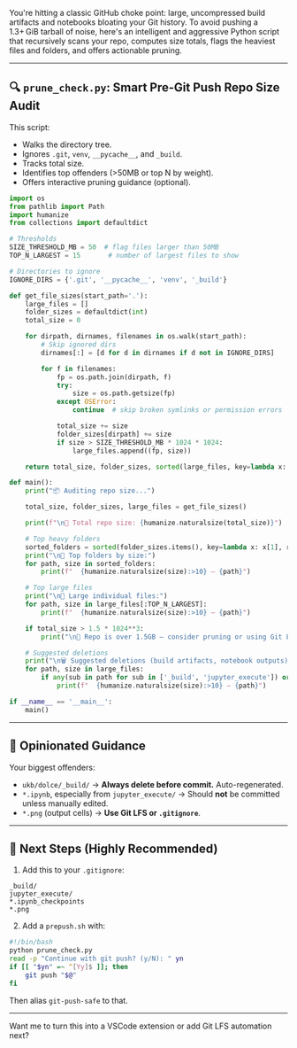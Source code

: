 You're hitting a classic GitHub choke point: large, uncompressed build artifacts and notebooks bloating your Git history. To avoid pushing a 1.3+ GiB tarball of noise, here's an intelligent and aggressive Python script that recursively scans your repo, computes size totals, flags the heaviest files and folders, and offers actionable pruning.

---

## 🔍 `prune_check.py`: Smart Pre-Git Push Repo Size Audit

This script:

* Walks the directory tree.
* Ignores `.git`, `venv`, `__pycache__`, and `_build`.
* Tracks total size.
* Identifies top offenders (>50MB or top N by weight).
* Offers interactive pruning guidance (optional).

```python
import os
from pathlib import Path
import humanize
from collections import defaultdict

# Thresholds
SIZE_THRESHOLD_MB = 50  # flag files larger than 50MB
TOP_N_LARGEST = 15       # number of largest files to show

# Directories to ignore
IGNORE_DIRS = {'.git', '__pycache__', 'venv', '_build'}

def get_file_sizes(start_path='.'):
    large_files = []
    folder_sizes = defaultdict(int)
    total_size = 0

    for dirpath, dirnames, filenames in os.walk(start_path):
        # Skip ignored dirs
        dirnames[:] = [d for d in dirnames if d not in IGNORE_DIRS]

        for f in filenames:
            fp = os.path.join(dirpath, f)
            try:
                size = os.path.getsize(fp)
            except OSError:
                continue  # skip broken symlinks or permission errors

            total_size += size
            folder_sizes[dirpath] += size
            if size > SIZE_THRESHOLD_MB * 1024 * 1024:
                large_files.append((fp, size))

    return total_size, folder_sizes, sorted(large_files, key=lambda x: x[1], reverse=True)

def main():
    print("📦 Auditing repo size...")

    total_size, folder_sizes, large_files = get_file_sizes()

    print(f"\n📏 Total repo size: {humanize.naturalsize(total_size)}")

    # Top heavy folders
    sorted_folders = sorted(folder_sizes.items(), key=lambda x: x[1], reverse=True)[:TOP_N_LARGEST]
    print("\n📁 Top folders by size:")
    for path, size in sorted_folders:
        print(f"  {humanize.naturalsize(size):>10} — {path}")

    # Top large files
    print("\n🧱 Large individual files:")
    for path, size in large_files[:TOP_N_LARGEST]:
        print(f"  {humanize.naturalsize(size):>10} — {path}")

    if total_size > 1.5 * 1024**3:
        print("\n🚨 Repo is over 1.5GB — consider pruning or using Git LFS for large binaries.")

    # Suggested deletions
    print("\n🗑️ Suggested deletions (build artifacts, notebook outputs):")
    for path, size in large_files:
        if any(sub in path for sub in ['_build', 'jupyter_execute']) or path.endswith(('.png', '.ipynb')):
            print(f"  {humanize.naturalsize(size):>10} — {path}")

if __name__ == '__main__':
    main()
```

---

## 🧠 Opinionated Guidance

Your biggest offenders:

* `ukb/dolce/_build/` → **Always delete before commit.** Auto-regenerated.
* `*.ipynb`, especially from `jupyter_execute/` → Should **not** be committed unless manually edited.
* `*.png` (output cells) → **Use Git LFS or `.gitignore`**.

---

## 🧼 Next Steps (Highly Recommended)

1. Add this to your `.gitignore`:

```gitignore
_build/
jupyter_execute/
*.ipynb_checkpoints
*.png
```

2. Add a `prepush.sh` with:

```bash
#!/bin/bash
python prune_check.py
read -p "Continue with git push? (y/N): " yn
if [[ "$yn" =~ ^[Yy]$ ]]; then
    git push "$@"
fi
```

Then alias `git-push-safe` to that.

---

Want me to turn this into a VSCode extension or add Git LFS automation next?
